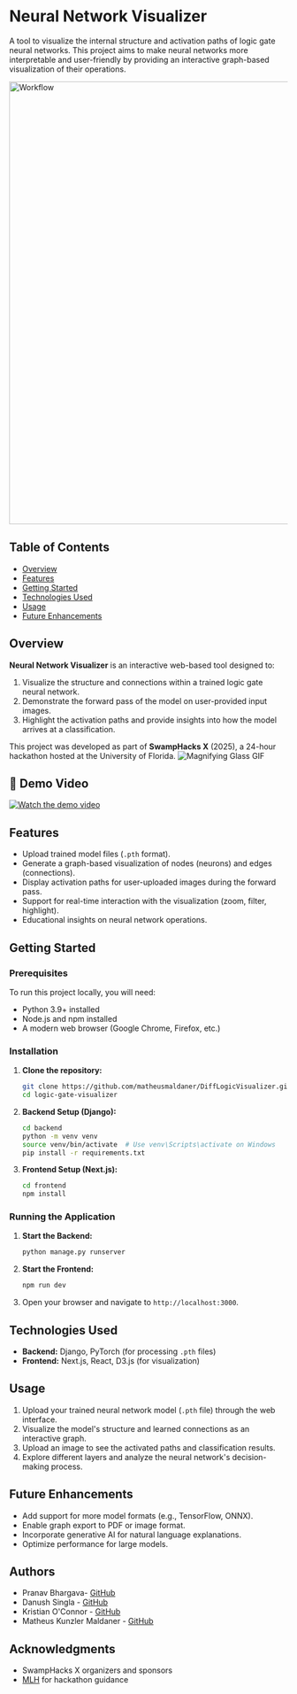 # Neural Network Visualizer
 
A tool to visualize the internal structure and activation paths of logic gate neural networks. This project aims to make neural networks more interpretable and user-friendly by providing an interactive graph-based visualization of their operations.

<img src="https://media2.giphy.com/media/v1.Y2lkPTc5MGI3NjExbWY5b2I4MW5pZjh3cmRnY3Z1NTE5a3o4emdtaWVyaGFyc3poajFtcSZlcD12MV9pbnRlcm5hbF9naWZfYnlfaWQmY3Q9Zw/pvQdvmsOrx9Xt3joHZ/giphy.gif" alt="Workflow" style="width:800px; height:auto; display:block; margin:0; padding:0;">



## Table of Contents

- [Overview](#overview)
- [Features](#features)
- [Getting Started](#getting-started)
- [Technologies Used](#technologies-used)
- [Usage](#usage)
- [Future Enhancements](#future-enhancements)


## Overview

**Neural Network Visualizer** is an interactive web-based tool designed to:
1. Visualize the structure and connections within a trained logic gate neural network.
2. Demonstrate the forward pass of the model on user-provided input images.
3. Highlight the activation paths and provide insights into how the model arrives at a classification.

This project was developed as part of **SwampHacks X** (2025), a 24-hour hackathon hosted at the University of Florida.
![Magnifying Glass GIF](https://media3.giphy.com/media/v1.Y2lkPTc5MGI3NjExaXZtOTFlMjh5a3RnNnozMWNlaG85ZnIxMHhmNzNxcW9vOTBtMW54ciZlcD12MV9pbnRlcm5hbF9naWZfYnlfaWQmY3Q9Zw/2YMTiU37AgRXyjTX1q/giphy.gif)

## 🎥 Demo Video
[![Watch the demo video](https://github.com/user-attachments/assets/d6ec7ac3-1de9-4e86-a393-e3f66e15a5e7)](https://www.youtube.com/watch?v=QbDwbOWFjFY&ab_channel=Singla%2CDanushK)



## Features

- Upload trained model files (`.pth` format).
- Generate a graph-based visualization of nodes (neurons) and edges (connections).
- Display activation paths for user-uploaded images during the forward pass.
- Support for real-time interaction with the visualization (zoom, filter, highlight).
- Educational insights on neural network operations.

## Getting Started

### Prerequisites

To run this project locally, you will need:

- Python 3.9+ installed
- Node.js and npm installed
- A modern web browser (Google Chrome, Firefox, etc.)

### Installation

1. **Clone the repository:**
   ```bash
   git clone https://github.com/matheusmaldaner/DiffLogicVisualizer.git
   cd logic-gate-visualizer
   ```

2. **Backend Setup (Django):**
   ```bash
   cd backend
   python -m venv venv
   source venv/bin/activate  # Use venv\Scripts\activate on Windows
   pip install -r requirements.txt
   ```

3. **Frontend Setup (Next.js):**
   ```bash
   cd frontend
   npm install
   ```

### Running the Application

1. **Start the Backend:**
   ```bash
   python manage.py runserver
   ```

2. **Start the Frontend:**
   ```bash
   npm run dev
   ```
   
3. Open your browser and navigate to `http://localhost:3000`.

## Technologies Used

- **Backend:** Django, PyTorch (for processing `.pth` files)
- **Frontend:** Next.js, React, D3.js (for visualization)

## Usage

1. Upload your trained neural network model (`.pth` file) through the web interface.
2. Visualize the model's structure and learned connections as an interactive graph.
3. Upload an image to see the activated paths and classification results.
4. Explore different layers and analyze the neural network's decision-making process.

## Future Enhancements

- Add support for more model formats (e.g., TensorFlow, ONNX).
- Enable graph export to PDF or image format.
- Incorporate generative AI for natural language explanations.
- Optimize performance for large models.

## Authors

- Pranav Bhargava- [GitHub](https://github.com/pranavb05) 
- Danush Singla - [GitHub](https://github.com/danushsingla)
- Kristian O'Connor - [GitHub](https://github.com/kroc99)
- Matheus Kunzler Maldaner - [GitHub](https://github.com/matheusmaldaner)

## Acknowledgments

- SwampHacks X organizers and sponsors
- [MLH](https://mlh.io) for hackathon guidance

